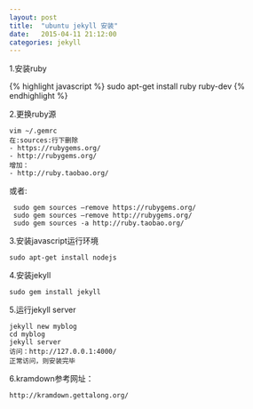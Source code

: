 ```yaml
---
layout: post
title:  "ubuntu jekyll 安装"
date:   2015-04-11 21:12:00
categories: jekyll
---
```

1.安装ruby

{% highlight javascript %}
sudo apt-get install ruby ruby-dev
{% endhighlight %}

2.更换ruby源

~~~
vim ~/.gemrc
在:sources:行下删除
- https://rubygems.org/
- http://rubygems.org/
增加：
- http://ruby.taobao.org/
~~~

或者:

~~~
 sudo gem sources –remove https://rubygems.org/
 sudo gem sources –remove http://rubygems.org/
 sudo gem sources -a http://ruby.taobao.org/
~~~

3.安装javascript运行环境

~~~
sudo apt-get install nodejs
~~~
4.安装jekyll


~~~
sudo gem install jekyll
~~~

5.运行jekyll server

~~~
jekyll new myblog
cd myblog
jekyll server
访问：http://127.0.0.1:4000/   
正常访问，则安装完毕
~~~

6.kramdown参考网址：

~~~
http://kramdown.gettalong.org/
~~~